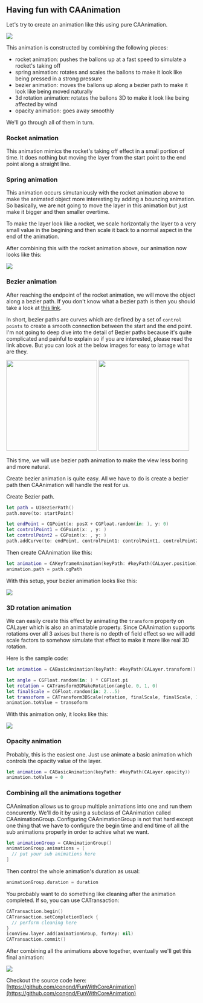 ## Having fun with CAAnimation

Let's try to create an animation like this using pure CAAnimation.

![](https://media.giphy.com/media/nVD6nYqEohCsD25P3o/giphy.gif)

This animation is constructed by combining the following pieces:
- rocket animation: pushes the ballons up at a fast speed to simulate a rocket's taking off
- spring animation: rotates and scales the ballons to make it look like being pressed in a strong pressure
- bezier animation: moves the ballons up along a bezier path to make it look like being moved naturally
- 3d rotation animation: rotates the ballons 3D to make it look like being affected by wind
- opacity animation: goes away smoothly

We'll go through all of them in turn.

### Rocket animation

This animation mimics the rocket's taking off effect in a small portion of time. 
It does nothing but moving the layer from the start point to the end point along a straight line.

### Spring animation

This animation occurs simutaniously with the rocket animation above to make the animated object
more interesting by adding a bouncing animation. So basically, we are not going to move the layer
in this animation but just make it bigger and then smaller overtime. 

To make the layer look like a rocket, we scale horizontally the layer to a very small value 
in the begining and then scale it back to a normal aspect in the end of the animation.

After combining this with the rocket animation above, our animation now looks like this:

![](https://media.giphy.com/media/avpqHEufHTlNZ0PJCr/giphy.gif)

### Bezier animation
After reaching the endpoint of the rocket animation, we will move the object along a bezier path. 
If you don't know what a bezier path is then you should take a look at [this link](https://en.wikipedia.org/wiki/B%C3%A9zier_curve).

In short, bezier paths are curves which are defined by a set of `control points` to create 
a smooth connection between the start and the end point. I'm not going to deep dive into 
the detail of Bezier paths because it's quite complicated and painful to explain 
so if you are interested, please read the link above. But you can look at the below images for easy to iamage what are they.

<img src="https://upload.wikimedia.org/wikipedia/commons/thumb/3/3d/B%C3%A9zier_2_big.gif/240px-B%C3%A9zier_2_big.gif" width="240"/>
<img src="https://upload.wikimedia.org/wikipedia/commons/thumb/a/a4/B%C3%A9zier_4_big.gif/240px-B%C3%A9zier_4_big.gif" width="240"/>

This time, we will use bezier path animation to make the view less boring and more natural.

Create bezier animation is quite easy. All we have to do is create a bezier path then CAAnimation will handle the rest for us.

Create Bezier path.
```Swift
let path = UIBezierPath()
path.move(to: startPoint)

let endPoint = CGPoint(x: posX + CGFloat.random(in: ), y: 0)
let controlPoint1 = CGPoint(x: , y: )
let controlPoint2 = CGPoint(x: , y: )
path.addCurve(to: endPoint, controlPoint1: controlPoint1, controlPoint2: controlPoint2)
```

Then create CAAnimation like this:
```Swift
let animation = CAKeyframeAnimation(keyPath: #keyPath(CALayer.position))
animation.path = path.cgPath
```

With this setup, your bezier animation looks like this:

![](https://media.giphy.com/media/0BvUKguh3rL7FNQQ2m/giphy.gif)

### 3D rotation animation
We can easily create this effect by animating the `transform` property on CALayer 
which is also an animatable property. Since CAAnimation supports rotations over 
all 3 axises but there is no depth of field effect so we will add scale factors 
to somehow simulate that effect to make it more like real 3D rotation.

Here is the sample code:
```Swift
let animation = CABasicAnimation(keyPath: #keyPath(CALayer.transform))

let angle = CGFloat.random(in: ) * CGFloat.pi
let rotation = CATransform3DMakeRotation(angle, 0, 1, 0)
let finalScale = CGFloat.random(in: 2...5)
let transoform = CATransform3DScale(rotation, finalScale, finalScale, 1)
animation.toValue = transoform
```

With this animation only, it looks like this:

![](https://media.giphy.com/media/ypwEVIY4yQwtHsDzEp/giphy.gif)


### Opacity animation
Probably, this is the easiest one. Just use animate a basic animation which controls the opacity value of the layer.

```Swift
let animation = CABasicAnimation(keyPath: #keyPath(CALayer.opacity))
animation.toValue = 0
```


### Combining all the animations together

CAAnimation allows us to group multiple animations into one and run them concurently. 
We'll do it by using a subclass of CAAnimation called CAAnimationGroup. 
Configuring CAAnimationGroup is not that hard except one thing that we have to configure 
the begin time and end time of all the sub animations properly in order to achive what we want.

```Swift
let animationGroup = CAAnimationGroup()
animationGroup.animations = [
  // put your sub animations here
]
```

Then control the whole animation's duration as usual:

```Swift
animationGroup.duration = duration
```

You probably want to do something like cleaning after the animation completed. If so, you can use CATransaction:

```Swift
CATransaction.begin()
CATransaction.setCompletionBlock {
  // perform cleaning here
}
iconView.layer.add(animationGroup, forKey: nil)
CATransaction.commit()
```

After combining all the animations above together, eventually we'll get this final animation:

![](https://media.giphy.com/media/nVD6nYqEohCsD25P3o/giphy.gif)

Checkout the source code here: [https://github.com/congnd/FunWithCoreAnimation](https://github.com/congnd/FunWithCoreAnimation)
